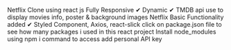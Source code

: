 Netflix Clone using react js
Fully Responsive ✔
Dynamic ✔
TMDB api use to display movies info, poster & background images
Netflix Basic Functionality added ✔
Styled Component, Axios, react-slick
click on package.json file to see how many packages i used in this react project
Install node_modules using npm i command to access 
add personal API key